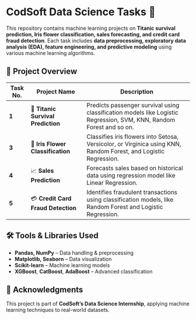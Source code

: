 # **CodSoft Data Science Tasks** 🚀  

This repository contains machine learning projects on **Titanic survival prediction, Iris flower classification, sales forecasting, and credit card fraud detection**. Each task includes **data preprocessing, exploratory data analysis (EDA), feature engineering, and predictive modeling** using various machine learning algorithms.  

## **📌 Project Overview**  

| Task No. | Project Name                    | Description |
|----------|---------------------------------|-------------|
| **1**    | 🚢 **Titanic Survival Prediction** | Predicts passenger survival using classification models like Logistic Regression, SVM, KNN, Random Forest and so on. |
| **3**    | 🌸 **Iris Flower Classification**  | Classifies iris flowers into Setosa, Versicolor, or Virginica using KNN, Random Forest, and Logistic Regression. |
| **4**    | 📈 **Sales Prediction**           | Forecasts sales based on historical data using regression model like Linear Regression. |
| **5**    | 💳 **Credit Card Fraud Detection** | Identifies fraudulent transactions using classification models, like Random Forest and Logistic Regression. |

## **🛠️ Tools & Libraries Used**  
- **Pandas, NumPy** – Data handling & preprocessing  
- **Matplotlib, Seaborn** – Data visualization  
- **Scikit-learn** – Machine learning models  
- **XGBoost**, **CatBoost**, **AdaBoost** – Advanced classification

## **📜 Acknowledgments**  
This project is part of **CodSoft’s Data Science Internship**, applying machine learning techniques to real-world datasets.  
